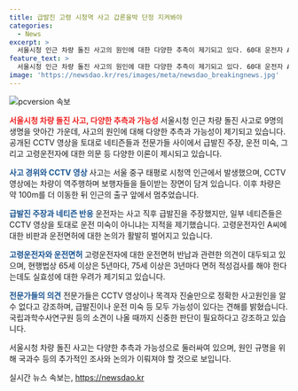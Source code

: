 ```yaml
---
title: 급발진 고령 시청역 사고 갑론을박 단정 지켜봐야
categories:
  - News
excerpt: >
  서울시청 인근 차량 돌진 사고의 원인에 대한 다양한 추측이 제기되고 있다. 60대 운전자 A씨는 사고 직후에 급발진을 주장했으나 CCTV 영상을 본 네티즌들 사이에서는 운전 미숙 등 다양한 의견이 나오고 있다. 고령운전자에 대한 비판도 제기되고 있는 가운데, 현행법상 고령운전자에 대한 면허 적성검사와 자진 반납 제도가 실효성을 갖추지 못하고 있는 것으로 알려졌다. 전문가들은 CCTV나 목격자 진술로 정확한 사고원인을 파악하기 어렵기 때문에 국립과학수사연구원 등의 소견이 나올 때까지 신중해야 할 것으로 목소리를 모아왔다. A씨가 주장한 급발진과 운전 미숙 등은 모두 가능성이 있으며, 사고의 정확한 원인은 논의가 필요하다는 의견이다.
feature_text: >
  서울시청 인근 차량 돌진 사고의 원인에 대한 다양한 추측이 제기되고 있다. 60대 운전자 A씨는 사고 직후에 급발진을 주장했으나 CCTV 영상을 본 네티즌들 사이에서는 운전 미숙 등 다양한 의견이 나오고 있다. 고령운전자에 대한 비판도 제기되고 있는 가운데, 현행법상 고령운전자에 대한 면허 적성검사와 자진 반납 제도가 실효성을 갖추지 못하고 있는 것으로 알려졌다. 전문가들은 CCTV나 목격자 진술로 정확한 사고원인을 파악하기 어렵기 때문에 국립과학수사연구원 등의 소견이 나올 때까지 신중해야 할 것으로 목소리를 모아왔다. A씨가 주장한 급발진과 운전 미숙 등은 모두 가능성이 있으며, 사고의 정확한 원인은 논의가 필요하다는 의견이다.
image: 'https://newsdao.kr/res/images/meta/newsdao_breakingnews.jpg'
---
```


<p><img src="https://newsdao.kr/res/images/meta/newsdao_breakingnews.jpg" alt="pcversion 속보" /></p>

<p><b><span style="color: #ee2323;">서울시청 차량 돌진 사고, 다양한 추측과 가능성</span></b>
서울시청 인근 차량 돌진 사고로 9명의 생명을 앗아간 가운데, 사고의 원인에 대해 다양한 추측과 가능성이 제기되고 있습니다. 공개된 CCTV 영상을 토대로 네티즌들과 전문가들 사이에서 급발진 주장, 운전 미숙, 그리고 고령운전자에 대한 의문 등 다양한 이론이 제시되고 있습니다.</p>

<p><b><span style="color: #1a5490;">사고 경위와 CCTV 영상</span></b>
사고는 서울 중구 태평로 시청역 인근에서 발생했으며, CCTV 영상에는 차량이 역주행하며 보행자들을 들이받는 장면이 담겨 있습니다. 이후 차량은 약 100m를 더 이동한 뒤 인근의 출구 앞에서 멈추었습니다.</p>

<p><b><span style="color: #1a5490;">급발진 주장과 네티즌 반응</span></b>
운전자는 사고 직후 급발진을 주장했지만, 일부 네티즌들은 CCTV 영상을 토대로 운전 미숙이 아니냐는 지적을 제기했습니다. 고령운전자인 A씨에 대한 비판과 운전면허에 대한 논의가 활발히 벌어지고 있습니다.</p>

<p><b><span style="color: #1a5490;">고령운전자와 운전면허</span></b>
고령운전자에 대한 운전면허 반납과 관련한 의견이 대두되고 있으며, 현행법상 65세 이상은 5년마다, 75세 이상은 3년마다 면허 적성검사를 해야 한다는데도 실효성에 대한 우려가 제기되고 있습니다.</p>

<p><b><span style="color: #1a5490;">전문가들의 의견</span></b>
전문가들은 CCTV 영상이나 목격자 진술만으로 정확한 사고원인을 알 수 없다고 강조하며, 급발진이나 운전 미숙 등 모두 가능성이 있다는 견해를 밝혔습니다. 국립과학수사연구원 등의 소견이 나올 때까지 신중한 판단이 필요하다고 강조하고 있습니다.</p>

<p>서울시청 차량 돌진 사고는 다양한 추측과 가능성으로 둘러싸여 있으며, 원인 규명을 위해 국과수 등의 추가적인 조사와 논의가 이뤄져야 할 것으로 보입니다.</p>
실시간 뉴스 속보는, <a href="https://newsdao.kr" rel="dofollow">https://newsdao.kr</a>


